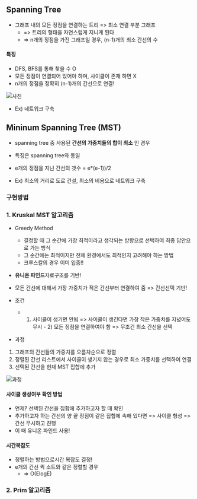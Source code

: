 ## Spanning Tree
- 그래프 내의 모든 정점을 연결하는 트리 => 최소 연결 부분 그래프
	- => 트리의 형태을 자연스럽게 지니게 된다
	- => n개의 정점을 가진 그래프일 경우, (n-1)개의 최소 간선의 수
	
#### 특징
- DFS, BFS를 통해 찾을 수 O
- 모든 정점이 연결되어 있어야 하며, 사이클이 존재 하면 X 
- n개의 정점을 정확히 (n-1)개의 간선으로 연결!

![사진](https://gmlwjd9405.github.io/images/algorithm-mst/spanning-tree.png)

- Ex) 네트워크 구축

## Mininum Spanning Tree (MST)
- spanning tree 중 사용된 **간선의 가중치들의 합이 최소** 인 경우
- 특징은 spanning tree와 동일 
- e개의 정점을 지닌 간선의 갯수  = e*(e-1))/2

- Ex) 최소의 거리로 도로 건설, 최소의 비용으로 네트워크 구축

### 구현방법 

### 1.  Kruskal MST 알고리즘
- Greedy Method 
	- 결정할 때 그 순간에 가장 최적이라고 생각되는 방향으로 선택하여 최종 답안으로 가는 방식
	- 그 순간에는 최적이지만 전체 환경에서도 최적인지 고려해야 하는 방법
	- 크루스칼의 경우 이미 입증!!

- **유니온 파인드**자료구조를 기반! 
- 모든 간선에 대해서 가장 가중치가 적은 간선부터 연결하여 줌 => 간선선택 기반!

- 조건 
	- 1) 사이클이 생기면 안됨 => 사이클이 생긴다면 가장 작은 가중치를 지녔어도 무시	- 2) 모든 정점을 연결하여야 함 => 무조건 최소 간선을 선택
- 과정
1. 그래프의 간선들의 가중치를 오름차순으로 정렬
2. 정렬된 간선 리스트에서 사이클이 생기지 않는 경우로 최소 가중치를 선택하여 연결
3. 선택된 간선을 현재 MST 집합에 추가 

![과정](https://gmlwjd9405.github.io/images/algorithm-mst/kruskal-example2.png)

#### 사이클 생성여부 확인 방법
- 언제? 선택된 간선을 집합에 추가하고자 할 때 확인
- 추가하고자 하는 간선의 양 끝 정점이 같은 집합에 속해 있다면 => 사이클 형성 => 간선 무시하고 진행
- 이 때 유니온 파인드 사용!

#### 시간복잡도
- 정렬하는 방법으로시간 복잡도 결정!
- e개의 간선 퀵 소트와 같은 정렬할 경우
	- =>  O(ElogE)

### 2. Prim 알고리즘


